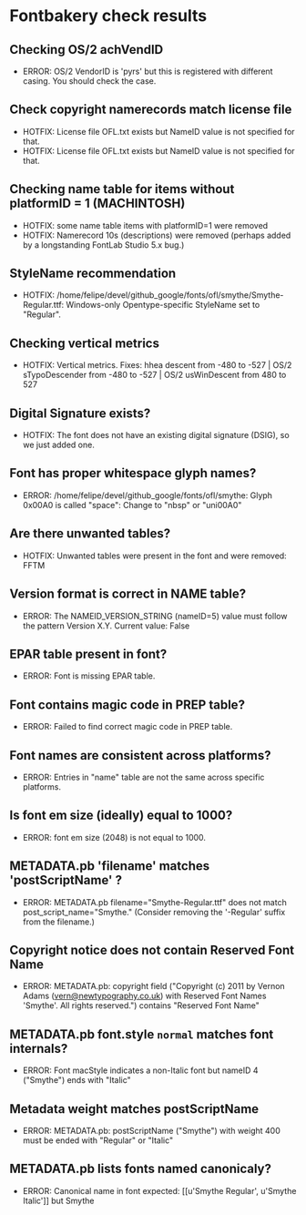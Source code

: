 # Fontbakery check results
## Checking OS/2 achVendID
* ERROR: OS/2 VendorID is 'pyrs' but this is registered with different casing. You should check the case.

## Check copyright namerecords match license file
* HOTFIX: License file OFL.txt exists but NameID value is not specified for that.
* HOTFIX: License file OFL.txt exists but NameID value is not specified for that.

## Checking name table for items without platformID = 1 (MACHINTOSH)
* HOTFIX: some name table items with platformID=1 were removed
* HOTFIX: Namerecord 10s (descriptions) were removed (perhaps added by a longstanding FontLab Studio 5.x bug.)

## StyleName recommendation
* HOTFIX: /home/felipe/devel/github_google/fonts/ofl/smythe/Smythe-Regular.ttf: Windows-only Opentype-specific StyleName set to "Regular".

## Checking vertical metrics
* HOTFIX: Vertical metrics. Fixes: hhea descent from -480 to -527 | OS/2 sTypoDescender from -480 to -527 | OS/2 usWinDescent from 480 to 527

## Digital Signature exists?
* HOTFIX: The font does not have an existing digital signature (DSIG), so we just added one.

## Font has **proper** whitespace glyph names?
* ERROR: /home/felipe/devel/github_google/fonts/ofl/smythe: Glyph 0x00A0 is called "space": Change to "nbsp" or "uni00A0"

## Are there unwanted tables?
* HOTFIX: Unwanted tables were present in the font and were removed: FFTM

## Version format is correct in NAME table?
* ERROR: The NAMEID_VERSION_STRING (nameID=5) value must follow the pattern Version X.Y. Current value: False

## EPAR table present in font?
* ERROR: Font is missing EPAR table.

## Font contains magic code in PREP table?
* ERROR: Failed to find correct magic code in PREP table.

## Font names are consistent across platforms?
* ERROR: Entries in "name" table are not the same across specific platforms.

## Is font em size (ideally) equal to 1000?
* ERROR: font em size (2048) is not equal to 1000.

## METADATA.pb 'filename' matches 'postScriptName' ?
* ERROR: METADATA.pb filename="Smythe-Regular.ttf" does not match post_script_name="Smythe." (Consider removing the '-Regular' suffix from the filename.)

## Copyright notice does not contain Reserved Font Name
* ERROR: METADATA.pb: copyright field ("Copyright (c) 2011 by Vernon Adams (vern@newtypography.co.uk) with Reserved Font Names 'Smythe'. All rights reserved.") contains "Reserved Font Name"

## METADATA.pb font.style `normal` matches font internals?
* ERROR: Font macStyle indicates a non-Italic font but nameID 4 ("Smythe") ends with "Italic"

## Metadata weight matches postScriptName
* ERROR: METADATA.pb: postScriptName ("Smythe") with weight 400 must be ended with "Regular" or "Italic"

## METADATA.pb lists fonts named canonicaly?
* ERROR: Canonical name in font expected: [[u'Smythe Regular', u'Smythe Italic']] but Smythe

